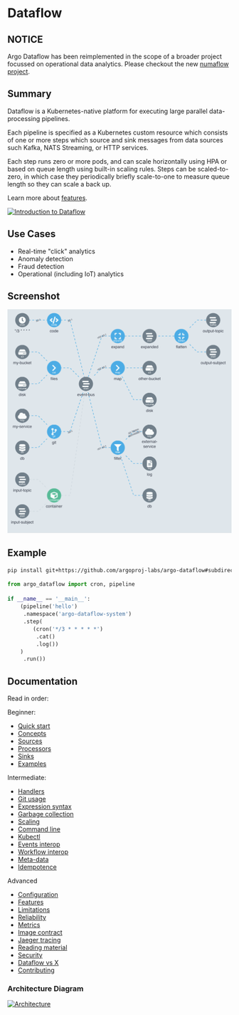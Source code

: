 # Dataflow

## NOTICE
Argo Dataflow has been reimplemented in the scope of a broader project focussed on operational data analytics.
Please checkout the new [numaflow project](https://github.com/numaproj/numaflow).

## Summary

Dataflow is a Kubernetes-native platform for executing large parallel data-processing pipelines.

Each pipeline is specified as a Kubernetes custom resource which consists of one or more steps which source and sink
messages from data sources such Kafka, NATS Streaming, or HTTP services.

Each step runs zero or more pods, and can scale horizontally using HPA or based on queue length using built-in scaling
rules. Steps can be scaled-to-zero, in which case they periodically briefly scale-to-one to measure queue length so they
can scale a back up.

Learn more about [features](docs/FEATURES.md).

[![Introduction to Dataflow](https://img.youtube.com/vi/afZT3aJ__jI/0.jpg)](https://youtu.be/afZT3aJ__jI)

## Use Cases

* Real-time "click" analytics
* Anomaly detection
* Fraud detection
* Operational (including IoT) analytics

## Screenshot

![Screenshot](docs/assets/screenshot.png)

## Example

```bash
pip install git+https://github.com/argoproj-labs/argo-dataflow#subdirectory=dsls/python
```

```python
from argo_dataflow import cron, pipeline

if __name__ == '__main__':
    (pipeline('hello')
     .namespace('argo-dataflow-system')
     .step(
        (cron('*/3 * * * * *')
         .cat()
         .log())
    )
     .run())
```

## Documentation

Read in order:

Beginner:

* [Quick start](docs/QUICK_START.md)
* [Concepts](docs/CONCEPTS.md)
* [Sources](docs/SOURCES.md)
* [Processors](docs/PROCESSORS.md)
* [Sinks](docs/SINKS.md)
* [Examples](docs/EXAMPLES.md)

Intermediate:

* [Handlers](docs/CODE.md)
* [Git usage](docs/GIT.md)
* [Expression syntax](docs/EXPRESSIONS.md)
* [Garbage collection](docs/GC.md)
* [Scaling](docs/SCALING.md)
* [Command line](docs/CLI.md)
* [Kubectl](docs/KUBECTL.md)
* [Events interop](docs/EVENTS_INTEROP.md)
* [Workflow interop](docs/WORKFLOW_INTEROP.md)
* [Meta-data](docs/META.md)
* [Idempotence](docs/IDEMPOTENCE.md)

Advanced

* [Configuration](docs/CONFIGURATION.md)
* [Features](docs/FEATURES.md)
* [Limitations](docs/LIMITATIONS.md)
* [Reliability](docs/RELIABILITY.md)
* [Metrics](docs/METRICS.md)
* [Image contract](docs/IMAGE_CONTRACT.md)
* [Jaeger tracing](docs/JAEGER.md)
* [Reading material](docs/READING.md)
* [Security](docs/SECURITY.md)
* [Dataflow vs X](docs/DATAFLOW_VS_X.md)
* [Contributing](docs/CONTRIBUTING.md)

### Architecture Diagram

[![Architecture](docs/assets/architecture.png)](https://docs.google.com/drawings/d/1Dk7mgZ3jKpBg_DQ3c8og04ULoKpGTGUt52pBE-Vet2o/edit)
